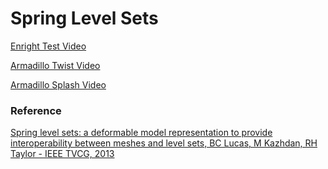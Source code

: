 # Spring Level Sets

[Enright Test Video](https://www.youtube.com/watch?v=03jTRJ-j7fQ)

[Armadillo Twist Video](https://www.youtube.com/watch?v=oSTJ--oOKMc)

[Armadillo Splash Video](https://www.youtube.com/watch?v=3gLZZOJmUds)

### Reference
[Spring level sets: a deformable model representation to provide interoperability between meshes and level sets, 
BC Lucas, M Kazhdan, RH Taylor - IEEE TVCG, 2013](http://cs.jhu.edu/~blake/docs/springls_tvcg.pdf)

